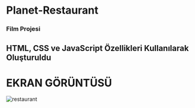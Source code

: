 ﻿# Planet-Restaurant
<h3> Film Projesi </h3> 

<h2> HTML, CSS ve JavaScript Özellikleri Kullanılarak Oluşturuldu</h2>

# EKRAN GÖRÜNTÜSÜ
![restaurant](https://github.com/kaymakhasan/Planet-Restaurant/assets/147662994/de2770ba-1e2e-407d-8c2e-e9b7a12016dd)
